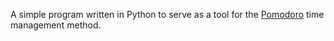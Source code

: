 A simple program written in Python to serve as a tool for the
[Pomodoro](https://en.wikipedia.org/wiki/Pomodoro_Technique) time management
method.